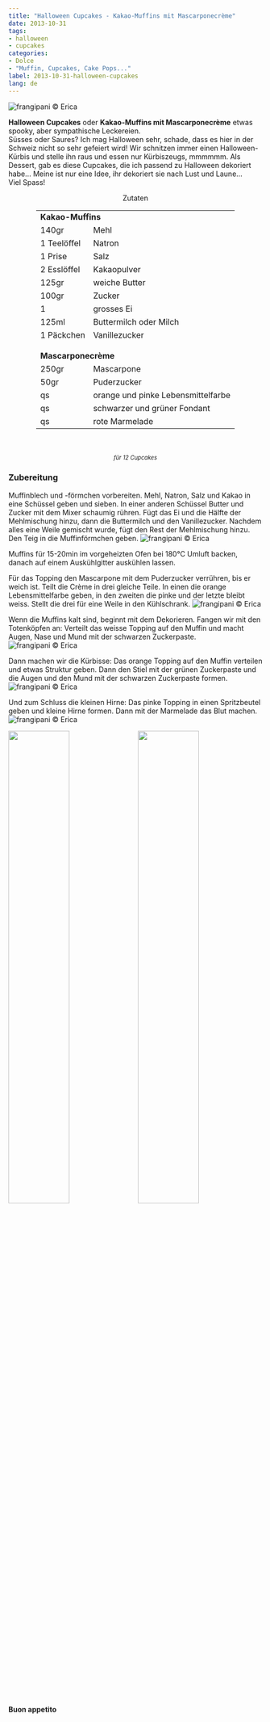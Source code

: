 ```yaml
---
title: "Halloween Cupcakes - Kakao-Muffins mit Mascarponecrème"
date: 2013-10-31
tags:
- halloween
- cupcakes
categories:
- Dolce
- "Muffin, Cupcakes, Cake Pops..."
label: 2013-10-31-halloween-cupcakes
lang: de
---
```

![](../2013-10-31-halloween-cupcakes/header.jpeg "frangipani © Erica")

**Halloween Cupcakes** oder **Kakao-Muffins mit Mascarponecrème** etwas spooky, aber sympathische Leckereien.
<br />
Süsses oder Saures? Ich mag Halloween sehr, schade, dass es hier in der Schweiz nicht so sehr gefeiert wird! Wir schnitzen immer einen Halloween-Kürbis und stelle ihn raus und essen nur Kürbiszeugs, mmmmmm. Als Dessert, gab es diese Cupcakes, die ich passend zu Halloween dekoriert habe... Meine ist nur eine Idee, ihr dekoriert sie nach Lust und Laune...
<br />
Viel Spass!

<div id="wrapper" style="text-align: center">
  <div id="yourdiv" style="display: inline-block;">
    <div class="ingredients" itemscope itemtype="http://schema.org/Recipe">
      <span itemprop="name" style="display:none;">Halloween Cupcakes - Kakao-Muffins mit Mascarponecrème</span>
      <span itemprop="recipeCategory" style="display:none;">Süsses</span>
      <img itemprop="image" style="display:none;" class="ignore-gallery-item" src="../2013-10-31-halloween-cupcakes/header.jpeg"/>
      <span itemprop="author" style="display:none;">Erica Raiano</span>
      <span itemprop="description" style="display:none;">Halloween Cupcakes oder Kakao-Muffins mit Mascarponecrème etwas spooky, aber sympathische Leckereien.</span>
      <div class="ingredients-title">Zutaten</div>
      <table>
        <tbody>
          <tr>
            <td colspan="2"><b>Kakao-Muffins</b></td>
          </tr>      
          <tr itemprop="recipeIngredient">        
            <td>140gr</td>
            <td>Mehl</td>
          </tr>
          <tr itemprop="recipeIngredient">
            <td>1 Teelöffel</td>
            <td>Natron</td>
          </tr>
          <tr itemprop="recipeIngredient">
            <td>1 Prise</td>
            <td>Salz</td>
          </tr>
          <tr itemprop="recipeIngredient">
            <td>2 Esslöffel</td>
            <td>Kakaopulver</td>
          </tr>
          <tr itemprop="recipeIngredient">
            <td>125gr</td>
            <td>weiche Butter</td>
          </tr>
          <tr itemprop="recipeIngredient">
            <td>100gr</td>
            <td>Zucker</td>
          </tr>
          <tr itemprop="recipeIngredient">
            <td>1</td>
            <td>grosses Ei</td>
          </tr>
          <tr itemprop="recipeIngredient">
            <td>125ml</td>
            <td>Buttermilch oder Milch</td>
          </tr>
          <tr itemprop="recipeIngredient">
            <td>1 Päckchen</td>
            <td>Vanillezucker</td>
          </tr>
          <tr style="height: 15px;"></tr>
          <tr>
            <td colspan="2"><b>Mascarponecrème</b></td>
          </tr>
          <tr itemprop="recipeIngredient">        
            <td>250gr</td>
            <td>Mascarpone</td>
          </tr>
          <tr itemprop="recipeIngredient">
            <td>50gr</td>
            <td>Puderzucker</td>
          </tr>
          <tr itemprop="recipeIngredient">
            <td>qs</td>
            <td>orange und pinke Lebensmittelfarbe</td>
          </tr>
          <tr itemprop="recipeIngredient">
            <td>qs</td>
            <td>schwarzer und grüner Fondant</td>
          </tr>      
          <tr itemprop="recipeIngredient">
            <td>qs</td>
            <td>rote Marmelade</td>  
          </tr>
        </tbody>
      </table>
      <br></br>
      <i class="pull-right" style="font-size: 80%;" itemprop="recipeYield">für 12 Cupcakes</i>
    </div>
  </div>
</div>

<h3>
  <font color="grey">
    <i class="fa-solid fa-gears"></i>
  </font> Zubereitung
</h3>

Muffinblech und -förmchen vorbereiten. Mehl, Natron, Salz und Kakao in eine Schüssel geben und sieben. In einer anderen Schüssel Butter und Zucker mit dem Mixer schaumig rühren. Fügt das Ei und die Hälfte der Mehlmischung hinzu, dann die Buttermilch und den Vanillezucker. Nachdem alles eine Weile gemischt wurde, fügt den Rest der Mehlmischung hinzu. Den Teig in die Muffinförmchen geben.
![](../2013-10-31-halloween-cupcakes/teglia.jpeg "frangipani © Erica")

Muffins für 15-20min im vorgeheizten Ofen bei 180°C Umluft backen, danach auf einem Auskühlgitter auskühlen lassen.

Für das Topping den Mascarpone mit dem Puderzucker verrühren, bis er weich ist. Teilt die Crème in drei gleiche Teile. In einen die orange Lebensmittelfarbe geben, in den zweiten die pinke und der letzte bleibt weiss. Stellt die drei für eine Weile in den Kühlschrank.
![](../2013-10-31-halloween-cupcakes/topping.jpeg "frangipani © Erica")

Wenn die Muffins kalt sind, beginnt mit dem Dekorieren.
Fangen wir mit den Totenköpfen an: Verteilt das weisse Topping auf den Muffin und macht Augen, Nase und Mund mit der schwarzen Zuckerpaste.
![](../2013-10-31-halloween-cupcakes/risultato2.jpeg "frangipani © Erica")

Dann machen wir die Kürbisse: Das orange Topping auf den Muffin verteilen und etwas Struktur geben. Dann den Stiel mit der grünen Zuckerpaste und die Augen und den Mund mit der schwarzen Zuckerpaste formen.
![](../2013-10-31-halloween-cupcakes/risultato3.jpeg "frangipani © Erica")

Und zum Schluss die kleinen Hirne: Das pinke Topping in einen Spritzbeutel geben und kleine Hirne formen. Dann mit der Marmelade das Blut machen.
![](../2013-10-31-halloween-cupcakes/risultato4.jpeg "frangipani © Erica")

<p>
  <div style="width: 100%; margin-bottom: 0">
    <img style="float: left; width: 49%; margin-right: 1%" src="../2013-10-31-halloween-cupcakes/risultato1.jpeg" alt="" title="frangipani © Erica" />
    <img style="float: left; width: 49%; margin-left: 1%" src="../2013-10-31-halloween-cupcakes/risultato5.jpeg" alt="" title="frangipani © Erica" />
    <div style="clear: both"></div>
  </div>
</p>

<h4>Buon appetito
  <font color="red">
    <i class="fa-regular fa-face-smile"></i>
  </font>
</h4>